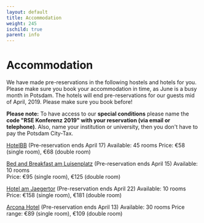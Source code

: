 ```yaml
--- 
layout: default 
title: Accommodation
weight: 245
ischild: true
parent: info
---
```


# Accommodation 

We have made pre-reservations in the following hostels and hotels for you. Please make sure you book your accommodation in time, as June is a busy month in Potsdam. The hotels will end pre-reservations for our guests mid of April, 2019. Please make sure you book before! 

**Please note:**
To have access to our **special conditions** please name the **code "RSE Konferenz 2019" with your reservation (via email or telephone)**. Also, name your institution or university, then you don't have to pay the Potsdam City-Tax.

[HotelBB](https://www.hotelbb.de/en/potsdam) (Pre-reservation ends April 17)
Available: 45 rooms
Price: €58 (single room), €68 (double room)

[Bed and Breakfast am Luisenplatz](https://www.bed-breakfast-potsdam.de/) (Pre-reservation ends April 15)
Available: 10 rooms  
Price: €95 (single room), €125 (double room)

[Hotel am Jaegertor](http://www.potsdam-hotel-am-jaegertor.de/en) (Pre-reservation ends April 22)
Available: 10 rooms
Price: €158 (single room), €181 (double room)

[Arcona Hotel](https://potsdam.arcona.de/) (Pre-reservation ends April 13)
Available: 30 rooms
Price range: €89 (single room), €109 (double room)
